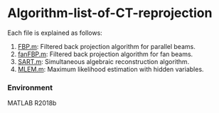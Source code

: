 # Algorithm-list-of-CT-reprojection
Each file is explained as follows:
1. [FBP.m](./FBP.m): Filtered back projection algorithm for parallel beams. 
2. [fanFBP.m](./fanFBP.m): Filtered back projection algorithm for fan beams. 
3. [SART.m](./SART.m): Simultaneous algebraic reconstruction algorithm. 
4. [MLEM.m](./MLEM.m): Maximum likelihood estimation with hidden variables. 


### Environment
MATLAB R2018b
